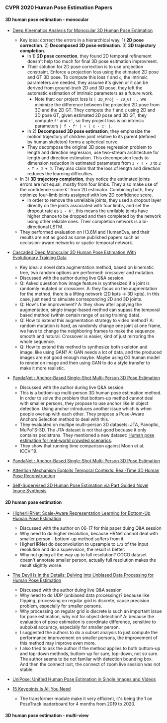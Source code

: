 ### CVPR 2020 Human Pose Estimation Papers

#### 3D human pose estimation - monocular
* [Deep Kinematics Analysis for Monocular 3D Human Pose Estimation](http://openaccess.thecvf.com/content_CVPR_2020/html/Xu_Deep_Kinematics_Analysis_for_Monocular_3D_Human_Pose_Estimation_CVPR_2020_paper.html)
  * Key idea: correct the errors in a hierarchical way. 1) **2D pose correction**. 2) **Decomposed 3D pose estimation**. 3) **3D trajectory completion**. 
    * In 1) **2D pose correction**, they found 2D temporal refinement doesn't help too much for final 3D pose esitmation improvment.
    * Their solution for 2D pose correction is to use projection constraint. Enforce a projection loss using the etimated 2D pose and GT 3D pose. To compute this loss `f` and `c`, the intrinsic parameters are needed, they assume it's given or it can be derived from ground-truth 2D and 3D pose, they left the automatic estimation of intrinsic parameters as a future work. 
      * Note that: our project loss is `| 2D_Proj - 2D_GT |`，we minimize the difference between the projected 2D pose from 3D and the 2D GT. They compute the `f` and `c` using 2D and 3D pose GT, given estimated 2D pose and 3D GT, they compute `f'` and `c'`, so they project loss is on intrinsic parameters `| f - f' | + | c - c' |`.
    * In 2) **Decomposed 3D pose estimation**, they emphasize the motion trajectory of children joint relative to its parent (defined by human skeleton) forms a spherical curve.
    * They decompose the original 3D pose regression problem to length and direction regression, use two-stream architecture for length and direction estimation. This decomposion leads to dimension reduction in estimated parameters from `3 × T × J` to `2 × T × J + J`. They also claim that the loss of length and direction reduces the learning difficulties. 
  * In 3) **3D trajectory completion**, they notice the estimated joints errors are not equal, mostly from four limbs. They also make use of the confidence score `K'` from 2D estimator. Combining both, they optimize four-limb joints assigned with low 2D confidence score.
    * In order to remove the unreliable joints, they used a dropout layer directly on the joints associated with four limbs, and set the dropout rate as `1 - K'`, this means the unrilable joints have higher chance to be dropped and then completed by the network using other reliable ones. Their completion network is a bi-directional LSTM. 
  * They performed evaluation on H3.6M and HumanEva, and their results are not as good as some published papers such as occlusion-aware networks or spatio-temporal network. 

* [Cascaded Deep Monocular 3D Human Pose Estimation With Evolutionary Training Data](http://openaccess.thecvf.com/content_CVPR_2020/html/Li_Cascaded_Deep_Monocular_3D_Human_Pose_Estimation_With_Evolutionary_Training_CVPR_2020_paper.html)
  * Key idea: a novel data augmentation method, based on kinematic tree, two random options are performed: crossover and mutation. 
  * Discussed with the author during live Q&A session. 
  * Q: Asked question how image feature is synthesized if a joint is randomly mutated or crossover. A: they focus on the augmentation for the method, there is a lifting network (2D kpts -> 3D kpts). In this case, just need to simulate corresponding 2D and 3D joints. 
  * Q: How's the improvement? A: they show after applying the augmentation, single image-based method can supass the temporal based method (within certain range of using training data). 
  * Q: How to extend this augmentation strategy to video method? A: random mutation is hard, as randomly change one joint at one frame, we have to change the neighboring frames to make the sequence smooth and natural. Crossover is easier, kind of just mirroring the whole sequence. 
  * Q: How to extend this method to synthesize both skeleton and image, like using GAN? A: GAN needs a lot of data, and the produced images are not good enough maybe. Maybe using CG human model to render on image and then using GAN to do a style transfer to make it more realistic. 
  
* [PandaNet : Anchor-Based Single-Shot Multi-Person 3D Pose Estimation](http://openaccess.thecvf.com/content_CVPR_2020/papers/Benzine_PandaNet_Anchor-Based_Single-Shot_Multi-Person_3D_Pose_Estimation_CVPR_2020_paper.pdf)
  * Discussed with the author during live Q&A session.
  * This is a bottom-up multi-person 3D human pose estimation method. In order to solve the problem that bottom-up method cannot deal with smaller persons, they propose to use anchor like in object detection. Using anchor introduces another issue which is when people overlap with each other. They propose a Pose-Aware Anchors Selection method to deal with this.
  * They evaluated on multipe multi-person 3D datasets: JTA, Panoptic, MuPoTS-3D. The JTA dataset is not that good becuase it only contains pedistrans. They mentioned a new dataset: [Human pose estimation for real-world crowded scenarios](https://arxiv.org/pdf/1907.06922.pdf). 
  * They show that running time comparison against Moon et al. ICCV'19. 
  
* [PandaNet : Anchor-Based Single-Shot Multi-Person 3D Pose Estimation](http://openaccess.thecvf.com/content_CVPR_2020/html/Benzine_PandaNet_Anchor-Based_Single-Shot_Multi-Person_3D_Pose_Estimation_CVPR_2020_paper.html)
  
* [Attention Mechanism Exploits Temporal Contexts: Real-Time 3D Human Pose Reconstruction](http://openaccess.thecvf.com/content_CVPR_2020/html/Liu_Attention_Mechanism_Exploits_Temporal_Contexts_Real-Time_3D_Human_Pose_Reconstruction_CVPR_2020_paper.html)

* [Self-Supervised 3D Human Pose Estimation via Part Guided Novel Image Synthesis](http://openaccess.thecvf.com/content_CVPR_2020/html/Kundu_Self-Supervised_3D_Human_Pose_Estimation_via_Part_Guided_Novel_Image_CVPR_2020_paper.html)

#### 2D human pose estimation
* [HigherHRNet: Scale-Aware Representation Learning for Bottom-Up Human Pose Estimation](http://openaccess.thecvf.com/content_CVPR_2020/html/Cheng_HigherHRNet_Scale-Aware_Representation_Learning_for_Bottom-Up_Human_Pose_Estimation_CVPR_2020_paper.html)
  * Discussed with the author on 06-17 for this paper duing Q&A session
  * Why need to do higher resolution, because HRNet cannot deal with smaller person - bottom-up method suffers from it.
  * HigherHRNet do deconvolution to upsample to `1/2` of the input resolution and do a supervision, the result is better.
  * Why not going all the way up to full resolution? COCO dataset doesn't annotate smaller person, actually full resolution makes the result slightly worse. 

* [The Devil Is in the Details: Delving Into Unbiased Data Processing for Human Pose Estimation](http://openaccess.thecvf.com/content_CVPR_2020/html/Huang_The_Devil_Is_in_the_Details_Delving_Into_Unbiased_Data_CVPR_2020_paper.html)
  * Discussed with the author duing live Q&A session
  * Why need to do UDP (unbiased data processing)? because like flipping, processing on regular grid is discrete, cause precision problem, especially for smaller persons.
  * Why processing on regular grid is discrete is such an important issue for pose estimation, why not for object detection? A: because the evaluation of pose estimation is coordinate difference, sensitive to subpixel accuracy, especially for smaller person.
  * I suggested the authors to do a subset analysis to just compute the performance improvement on smaller persons, the improvement of this method may improve even more. 
  * I also tried to ask the author if the method applies to both buttom-up and top-down methods, buttom-up for sure, top-down, not so sure. The author seems to be not familar with detection bounding box. And then the connect lost, the connect of zoom live session was not stable. 

* [UniPose: Unified Human Pose Estimation in Single Images and Videos](http://openaccess.thecvf.com/content_CVPR_2020/html/Artacho_UniPose_Unified_Human_Pose_Estimation_in_Single_Images_and_Videos_CVPR_2020_paper.html)

* [15 Keypoints Is All You Need](http://openaccess.thecvf.com/content_CVPR_2020/html/Snower_15_Keypoints_Is_All_You_Need_CVPR_2020_paper.html)
  * The transformer module make it very efficient, it's being the 1 on PoseTrack leaderboard for 4 months from 2019 to 2020. 

#### 3D human pose estimation - multi-view

